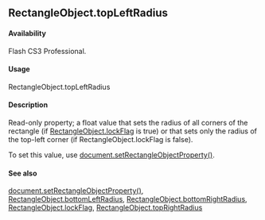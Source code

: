 ## RectangleObject.topLeftRadius

#### Availability

Flash CS3 Professional.

#### Usage

RectangleObject.topLeftRadius

#### Description

Read-only property; a float value that sets the radius of all corners of the rectangle (if [RectangleObject.lockFlag](../Rectangle_object/RectangleObjec2.md) is
true) or that sets only the radius of the top-left corner (if RectangleObject.lockFlag is false).
 
To set this value, use [document.setRectangleObjectProperty()](../Document_object/docu9643.md).

#### See also

[document.setRectangleObjectProperty()](../Document_object/docu9643.md), [RectangleObject.bottomLeftRadius](../Rectangle_object/RectangleObject.md), [RectangleObject.bottomRightRadius](../Rectangle_object/RectangleObjec1.md), [RectangleObject.lockFlag](../Rectangle_object/RectangleObjec2.md), [RectangleObject.topRightRadius](../Rectangle_object/RectangleObjec4.md)

<span id="RectangleObject.topRightRadius" class="anchor"></span>
